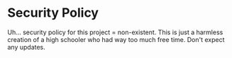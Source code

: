 # Security Policy

Uh... security policy for this project = non-existent. This is just a harmless creation of a high schooler who had way too much free time. Don't expect any updates.

